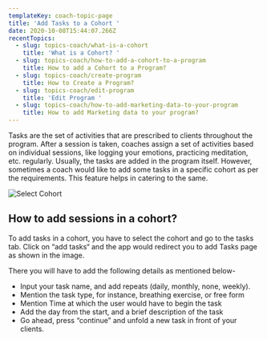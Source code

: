 ```yaml
---
templateKey: coach-topic-page
title: 'Add Tasks to a Cohort '
date: 2020-10-08T15:44:07.266Z
recentTopics:
  - slug: topics-coach/what-is-a-cohort
    title: 'What is a Cohort? '
  - slug: topics-coach/how-to-add-a-cohort-to-a-program
    title: How to add a Cohort to a Program?
  - slug: topics-coach/create-program
    title: How to Create a Program?
  - slug: topics-coach/edit-program
    title: 'Edit Program '
  - slug: topics-coach/how-to-add-marketing-data-to-your-program
    title: How to add Marketing data to your program?
---
```

Tasks are the set of activities that are prescribed to clients throughout the program. After a session is taken, coaches assign a set of activities based on individual sessions, like logging your emotions, practicing meditation, etc. regularly. Usually, the tasks are added in the program itself. However, sometimes a coach would like to add some tasks in a specific cohort as per the requirements. This feature helps in catering to the same. 

![Select Cohort](/img/select-cohort-i.png "Select Cohort")

## How to add sessions in a cohort?

To add tasks in a cohort, you have to select the cohort and go to the tasks tab. Click on “add tasks“ and 
the app would redirect you to add Tasks page as shown in the image.

There you will have to add the following details as mentioned below-

* Input your task name, and add repeats (daily, monthly, none, weekly).
* Mention the task type, for instance, breathing exercise, or free form
* Mention Time at which the user would have to begin the task
* Add the day from the start, and a brief description of the task
* Go ahead, press “continue” and unfold a new task in front of your clients.
